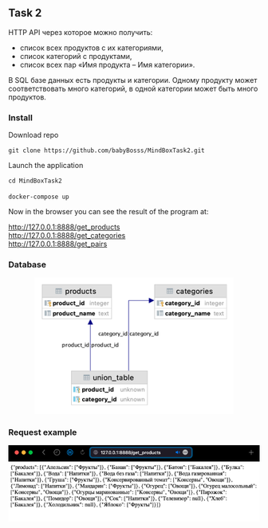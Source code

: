 Task 2 
---
HTTP API через которое можно получить:  
* список всех продуктов с их категориями,  
* список категорий с продуктами,  
* список всех пар «Имя продукта – Имя категории».  

В SQL базе данных есть продукты и категории. Одному продукту может соответствовать много категорий, в одной категории может быть много продуктов.

### Install  

Download repo
```
git clone https://github.com/babyBosss/MindBoxTask2.git
```
Launch the application
```
cd MindBoxTask2 

docker-compose up 
```

Now in the browser you can see the result of the program at:

http://127.0.0.1:8888/get_products  
http://127.0.0.1:8888/get_categories  
http://127.0.0.1:8888/get_pairs  


### Database 

<p align="center">
<img src="preview/photo1.png" width="400">
</p>  

### Request example 

<p align="center">
<img src="preview/photo2.png" width="600">
</p>
